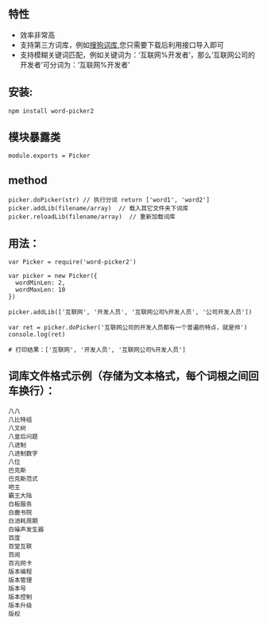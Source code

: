 ## 特性
* 效率非常高
* 支持第三方词库，例如[搜狗词库](http://pinyin.sogou.com/dict/download_txt.php?id=11640),您只需要下载后利用接口导入即可
* 支持模糊关键词匹配，例如关键词为：‘互联网%开发者’，那么‘互联网公司的开发者’可分词为：‘互联网%开发者’

## 安装:
	npm install word-picker2

## 模块暴露类
    module.exports = Picker

## method
    picker.doPicker(str) // 执行分词 return ['word1', 'word2']
    picker.addLib(filename/array)  // 载入其它文件夹下词库
    picker.reloadLib(filename/array)  // 重新加载词库


## 用法：
    var Picker = require('word-picker2')

    var picker = new Picker({
      wordMinLen: 2,
      wordMaxLen: 10
    })

    picker.addLib(['互联网', '开发人员', '互联网公司%开发人员', '公司开发人员'])

    var ret = picker.doPicker('互联网公司的开发人员都有一个普遍的特点，就是帅')
    console.log(ret)

    # 打印结果：['互联网', '开发人员', '互联网公司%开发人员']


## 词库文件格式示例（存储为文本格式，每个词根之间回车换行）：
    八八
    八比特组
    八叉树
    八皇后问题
    八进制
    八进制数字
    八位
    巴克斯
    巴克斯范式
    吧主
    霸王大陆
    白板服务
    白鹿书院
    白消耗周期
    白噪声发生器
    百度
    百堂互联
    百阅
    百兆网卡
    版本编程
    版本管理
    版本号
    版本控制
    版本升级
    版权

